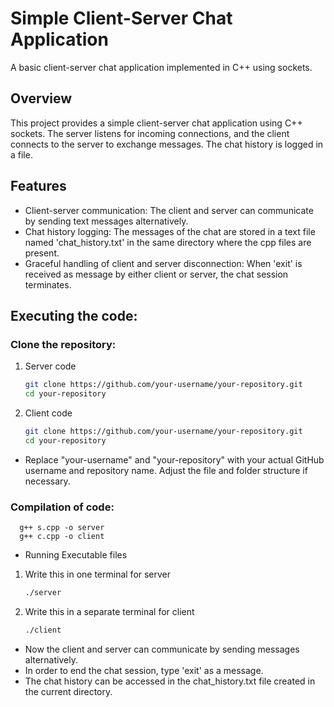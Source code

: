 # Simple Client-Server Chat Application

A basic client-server chat application implemented in C++ using sockets.

## Overview

This project provides a simple client-server chat application using C++ sockets. The server listens for incoming connections, and the client connects to the server to exchange messages. The chat history is logged in a file.

## Features

- Client-server communication: The client and server can communicate by sending text messages alternatively.
- Chat history logging: The messages of the chat are stored in a text file named 'chat_history.txt' in the same directory where the cpp files are present.
- Graceful handling of client and server disconnection: When 'exit' is received as message by either client or server, the chat session terminates.

## Executing the code:

### Clone the repository:

1. Server code
   ```bash
   git clone https://github.com/your-username/your-repository.git
   cd your-repository

2. Client code
   ```bash
   git clone https://github.com/your-username/your-repository.git
   cd your-repository

- Replace "your-username" and "your-repository" with your actual GitHub username and repository name. Adjust the file and folder structure if necessary.

### Compilation of code:
   
      
      g++ s.cpp -o server
      g++ c.cpp -o client


- Running Executable files

1. Write this in one terminal for server
   ```bash
   ./server

2. Write this in a separate terminal for client
   ```bash
   ./client

- Now the client and server can communicate by sending messages alternatively.
- In order to end the chat session, type 'exit' as a message.
- The chat history can be accessed in the chat_history.txt file created in the current directory. 
   


  
